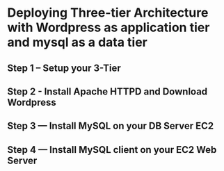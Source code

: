 # Deploying Three-tier Architecture with Wordpress as application tier and mysql as a data tier 

## Step 1 – Setup your 3-Tier
## Step 2 - Install Apache HTTPD and Download Wordpress
## Step 3 — Install MySQL on your DB Server EC2
## Step 4 — Install MySQL client on your EC2 Web Server 


